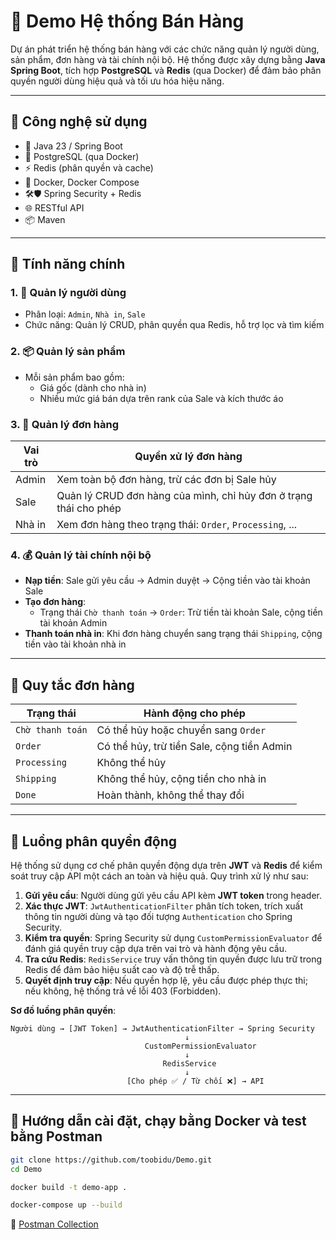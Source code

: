 # 🛒 Demo Hệ thống Bán Hàng

Dự án phát triển hệ thống bán hàng với các chức năng quản lý người dùng, sản phẩm, đơn hàng và tài chính nội bộ. Hệ thống được xây dựng bằng **Java Spring Boot**, tích hợp **PostgreSQL** và **Redis** (qua Docker) để đảm bảo phân quyền người dùng hiệu quả và tối ưu hóa hiệu năng.

---

## 🧱 Công nghệ sử dụng

- 🌱 Java 23 / Spring Boot
- 🐘 PostgreSQL (qua Docker)
- ⚡ Redis (phân quyền và cache)
- 🐳 Docker, Docker Compose
- 🛠🛡️ Spring Security + Redis
- 🌐 RESTful API
- 📦 Maven

---

## 📌 Tính năng chính

### 1. 👤 Quản lý người dùng
- Phân loại: `Admin`, `Nhà in`, `Sale`
- Chức năng: Quản lý CRUD, phân quyền qua Redis, hỗ trợ lọc và tìm kiếm

### 2. 📦 Quản lý sản phẩm
- Mỗi sản phẩm bao gồm:
  - Giá gốc (dành cho nhà in)
  - Nhiều mức giá bán dựa trên rank của Sale và kích thước áo

### 3. 🛒 Quản lý đơn hàng

| Vai trò     | Quyền xử lý đơn hàng                                          |
|-------------|---------------------------------------------------------------|
| Admin       | Xem toàn bộ đơn hàng, trừ các đơn bị Sale hủy                 |
| Sale        | Quản lý CRUD đơn hàng của mình, chỉ hủy đơn ở trạng thái cho phép |
| Nhà in      | Xem đơn hàng theo trạng thái: `Order`, `Processing`, ...      |

### 4. 💰 Quản lý tài chính nội bộ

- **Nạp tiền**: Sale gửi yêu cầu → Admin duyệt → Cộng tiền vào tài khoản Sale
- **Tạo đơn hàng**:
  - Trạng thái `Chờ thanh toán` → `Order`: Trừ tiền tài khoản Sale, cộng tiền tài khoản Admin
- **Thanh toán nhà in**: Khi đơn hàng chuyển sang trạng thái `Shipping`, cộng tiền vào tài khoản nhà in

---

## 🧾 Quy tắc đơn hàng

| Trạng thái         | Hành động cho phép                                  |
|--------------------|-----------------------------------------------------|
| `Chờ thanh toán`   | Có thể hủy hoặc chuyển sang `Order`                 |
| `Order`            | Có thể hủy, trừ tiền Sale, cộng tiền Admin          |
| `Processing`       | Không thể hủy                                       |
| `Shipping`         | Không thể hủy, cộng tiền cho nhà in                 |
| `Done`             | Hoàn thành, không thể thay đổi                      |

---

## 🔐 Luồng phân quyền động

Hệ thống sử dụng cơ chế phân quyền động dựa trên **JWT** và **Redis** để kiểm soát truy cập API một cách an toàn và hiệu quả. Quy trình xử lý như sau:

1. **Gửi yêu cầu**: Người dùng gửi yêu cầu API kèm **JWT token** trong header.
2. **Xác thực JWT**: `JwtAuthenticationFilter` phân tích token, trích xuất thông tin người dùng và tạo đối tượng `Authentication` cho Spring Security.
3. **Kiểm tra quyền**: Spring Security sử dụng `CustomPermissionEvaluator` để đánh giá quyền truy cập dựa trên vai trò và hành động yêu cầu.
4. **Tra cứu Redis**: `RedisService` truy vấn thông tin quyền được lưu trữ trong Redis để đảm bảo hiệu suất cao và độ trễ thấp.
5. **Quyết định truy cập**: Nếu quyền hợp lệ, yêu cầu được phép thực thi; nếu không, hệ thống trả về lỗi 403 (Forbidden).

**Sơ đồ luồng phân quyền**:

```plaintext
Người dùng → [JWT Token] → JwtAuthenticationFilter → Spring Security
                                       ↓
                              CustomPermissionEvaluator
                                       ↓
                                  RedisService
                                       ↓
                          [Cho phép ✅ / Từ chối ❌] → API
```

---

## 🚀 Hướng dẫn cài đặt, chạy bằng Docker và test bằng Postman

```bash
git clone https://github.com/toobidu/Demo.git
cd Demo
```

```bash
docker build -t demo-app .
```

```bash
docker-compose up --build
```
🔗 [Postman Collection](https://www.postman.co/workspace/My-Workspace~02e24c2e-eb7c-48e1-8ed3-5079b32df085/collection/40920755-457b1317-f589-4667-a883-a401e013c594?action=share&creator=40920755)